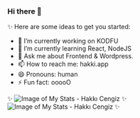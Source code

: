 ### Hi there 👋
✨
Here are some ideas to get you started:

- 🔭 I’m currently working on KODFU
- 🌱 I’m currently learning React, NodeJS
- 💬 Ask me about Frontend & Wordpress.
- 📫 How to reach me: hakki.app
- 😄 Pronouns: human
- ⚡ Fun fact: ooooO

✨
![Image of My Stats - Hakkı Cengiz](https://raw.githubusercontent.com/hkkcngz/stats/master/generated/languages.svg?token=AEYE5DL3CHT7CHVVGHPNMTDAFE5CU)
✨
![Image of My Stats - Hakkı Cengiz](https://raw.githubusercontent.com/hkkcngz/stats/master/generated/overview.svg?token=AEYE5DM7RGOCWQPH5T2SNE3AFE5FA)
✨
